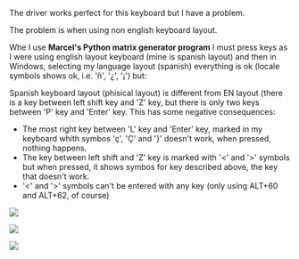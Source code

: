 The driver works perfect for this keyboard but I have a problem.

The problem is when using non english keyboard layout.

Whe I use **Marcel's Python matrix generator program** I must press keys as I were using english layout keyboard (mine is spanish layout) and then in Windows, selecting my language layout (spanish) everything is ok (locale symbols shows ok, i.e. 'ñ', '¿', '¡') but:

Spanish keyboard layout (phisical layout) is different from EN layout (there is a key between left shift key and 'Z' key, but there is only two keys between 'P' key and 'Enter' key.
This has some negative consequences:
- The most right key between 'L' key and 'Enter' key, marked in my keyboard whith symbos 'ç', 'Ç' and '}' doesn't work, when pressed, nothing happens.
- The key between left shift and 'Z' key is marked with '<' and '>' symbols but when pressed, it shows symbos for key described above, the key that doesn't work.
- '<' and '>' symbols can't be entered with any key (only using ALT+60 and ALT+62, of course)

[![](https://github.com/NitemareReal/USB_Laptop_Keyboard_Controller/blob/master/Example_Keyboards/Lenovo_G550/IMG_20220803_155138292_2.jpg)](https://github.com/NitemareReal/USB_Laptop_Keyboard_Controller/blob/master/Example_Keyboards/Lenovo_G550/IMG_20220803_155138292_2.jpg)

[![](https://github.com/NitemareReal/USB_Laptop_Keyboard_Controller/blob/master/Example_Keyboards/Lenovo_G550/IMG_20220803_155037375_2.jpg)](https://github.com/NitemareReal/USB_Laptop_Keyboard_Controller/blob/master/Example_Keyboards/Lenovo_G550/IMG_20220803_155037375_2.jpg)

[![](https://github.com/NitemareReal/USB_Laptop_Keyboard_Controller/blob/master/Example_Keyboards/Lenovo_G550/IMG_20220803_155308305_HDR_2.jpg)](https://github.com/NitemareReal/USB_Laptop_Keyboard_Controller/blob/master/Example_Keyboards/Lenovo_G550/IMG_20220803_155308305_HDR_2.jpg)
